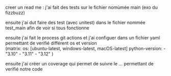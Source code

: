 creer un read me :
j'ai fait des tests sur le fichier nomùmée main (exo du fizzbuzz) 

ensuite  j'ai dut faire des test (avec unitest) dans le fichier nommée test_main afin de voir si tous fonctionne 

ensuite j'ai fait le process git actions et j'ai configuer dans un fichier yaml permettant de verifié différent os et version  
(matrix:
        os: [ubuntu-latest, windows-latest, macOS-latest]
        python-version:
          - "3.10"
          - "3.11"
          - "3.12"
        )

ensuite j'ai créer un coverage qui permet de suivre le ... permettant de verifié notre code
